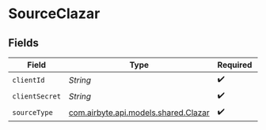 # SourceClazar


## Fields

| Field                                                                 | Type                                                                  | Required                                                              | Description                                                           |
| --------------------------------------------------------------------- | --------------------------------------------------------------------- | --------------------------------------------------------------------- | --------------------------------------------------------------------- |
| `clientId`                                                            | *String*                                                              | :heavy_check_mark:                                                    | N/A                                                                   |
| `clientSecret`                                                        | *String*                                                              | :heavy_check_mark:                                                    | N/A                                                                   |
| `sourceType`                                                          | [com.airbyte.api.models.shared.Clazar](../../models/shared/Clazar.md) | :heavy_check_mark:                                                    | N/A                                                                   |